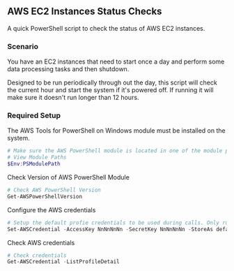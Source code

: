 ## AWS EC2 Instances Status Checks 

A quick PowerShell script to check the status of AWS EC2 instances. 

### Scenario

You have an EC2 instances that need to start once a day and perform some data processing tasks and then shutdown.

Designed to be run periodically through out the day, this script will check the current hour and start the system if it's powered off. If running it will make sure it doesn't run longer than 12 hours. 

### Required Setup

The AWS Tools for PowerShell on Windows module must be installed on the system.
```powershell
# Make sure the AWS PowerShell module is located in one of the module paths
# View Module Paths
$Env:PSModulePath
```

Check Version of AWS PowerShell Module
```powershell
# Check AWS PowerShell Version
Get-AWSPowerShellVersion
```

Configure the AWS credentials
```powershell
# Setup the default profie credentials to be used during calls. Only run if not already configured 
Set-AWSCredential -AccessKey NnNnNnNn -SecretKey NnNnNnNn -StoreAs default
```

Check AWS credentials
```powershell
# Check credentials
Get-AWSCredential -ListProfileDetail
```







